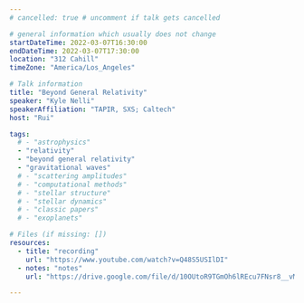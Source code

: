 ```yaml
---
# cancelled: true # uncomment if talk gets cancelled

# general information which usually does not change
startDateTime: 2022-03-07T16:30:00
endDateTime: 2022-03-07T17:30:00
location: "312 Cahill"
timeZone: "America/Los_Angeles"

# Talk information
title: "Beyond General Relativity"
speaker: "Kyle Nelli"
speakerAffiliation: "TAPIR, SXS; Caltech"
host: "Rui"

tags:
  # - "astrophysics"
  - "relativity"
  - "beyond general relativity"
  - "gravitational waves"
  # - "scattering amplitudes"
  # - "computational methods"
  # - "stellar structure"
  # - "stellar dynamics"
  # - "classic papers"
  # - "exoplanets"

# Files (if missing: [])
resources:
  - title: "recording"
    url: "https://www.youtube.com/watch?v=Q48S5USIlDI"
  - notes: "notes"
    url: "https://drive.google.com/file/d/10OUtoR9TGmOh6lREcu7FNsr8__vMy414/view?usp=drive_link"

---
```




